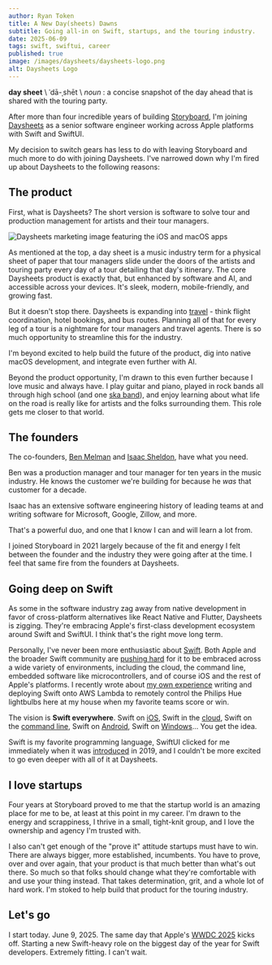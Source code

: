 ```yaml
---
author: Ryan Token
title: A New Day(sheets) Dawns
subtitle: Going all-in on Swift, startups, and the touring industry.
date: 2025-06-09
tags: swift, swiftui, career
published: true
image: /images/daysheets/daysheets-logo.png
alt: Daysheets Logo
---
```


**day sheet** \ ˈdā-ˌshēt \ *noun* : a concise snapshot of the day ahead that is shared with the touring party.

After more than four incredible years of building [Storyboard](https://storyboard.com), I'm joining [Daysheets](https://www.daysheets.com) as a senior software engineer working across Apple platforms with Swift and SwiftUI.

My decision to switch gears has less to do with leaving Storyboard and much more to do with joining Daysheets. I've narrowed down why I'm fired up about Daysheets to the following reasons:

## The product

First, what is Daysheets? The short version is software to solve tour and production management for artists and their tour managers.

![Daysheets marketing image featuring the iOS and macOS apps](/images/daysheets/daysheets.webp)

As mentioned at the top, a day sheet is a music industry term for a physical sheet of paper that tour managers slide under the doors of the artists and touring party every day of a tour detailing that day's itinerary. The core Daysheets product is exactly that, but enhanced by software and AI, and accessible across your devices. It's sleek, modern, mobile-friendly, and growing fast.

But it doesn't stop there. Daysheets is expanding into [travel](https://www.daysheets.travel) - think flight coordination, hotel bookings, and bus routes. Planning all of that for every leg of a tour is a nightmare for tour managers and travel agents. There is so much opportunity to streamline this for the industry.

I'm beyond excited to help build the future of the product, dig into native macOS development, and integrate even further with AI.

Beyond the product opportunity, I'm drawn to this even further because I love music and always have. I play guitar and piano, played in rock bands all through high school (and one [ska band](https://www.youtube.com/watch?v=TU9zvfSFGm4)), and enjoy learning about what life on the road is really like for artists and the folks surrounding them. This role gets me closer to that world.

## The founders

The co-founders, [Ben Melman](https://www.linkedin.com/in/benmelman/) and [Isaac Sheldon](https://www.linkedin.com/in/isaac-sheldon/), have what you need.

Ben was a production manager and tour manager for ten years in the music industry. He knows the customer we're building for because he *was* that customer for a decade.

Isaac has an extensive software engineering history of leading teams at and writing software for Microsoft, Google, Zillow, and more.

That's a powerful duo, and one that I know I can and will learn a lot from.

I joined Storyboard in 2021 largely because of the fit and energy I felt between the founder and the industry they were going after at the time. I feel that same fire from the founders at Daysheets.

## Going deep on Swift

As some in the software industry zag away from native development in favor of cross-platform alternatives like React Native and Flutter, Daysheets is zigging. They're embracing Apple's first-class development ecosystem around Swift and SwiftUI. I think that's the right move long term.

Personally, I've never been more enthusiastic about [Swift](https://www.swift.org). Both Apple and the broader Swift community are [pushing hard](https://www.swift.org/platform-steering-group/) for it to be embraced across a wide variety of environments, including the cloud, the command line, embedded software like microcontrollers, and of course iOS and the rest of Apple's platforms. I recently wrote about [my own experience](/blog/serverless-swift) writing and deploying Swift onto AWS Lambda to remotely control the Philips Hue lightbulbs here at my house when my favorite teams score or win.

The vision is **Swift everywhere**. Swift on [iOS](https://www.swift.org/getting-started/swiftui/), Swift in the [cloud](https://www.swift.org/get-started/cloud-services/), Swift on the [command line](https://www.swift.org/get-started/command-line-tools/), Swift on [Android](https://skip.tools), Swift on [Windows](https://www.swift.org/blog/swift-everywhere-windows-interop/)... You get the idea.

Swift is my favorite programming language, SwiftUI clicked for me immediately when it was [introduced](https://developer.apple.com/videos/play/wwdc2019/204) in 2019, and I couldn't be more excited to go even deeper with all of it at Daysheets.

## I love startups

Four years at Storyboard proved to me that the startup world is an amazing place for me to be, at least at this point in my career. I'm drawn to the energy and scrappiness, I thrive in a small, tight-knit group, and I love the ownership and agency I'm trusted with.

I also can't get enough of the "prove it" attitude startups must have to win. There are always bigger, more established, incumbents. You have to prove, over and over again, that your product is that much better than what's out there. So much so that folks should change what they're comfortable with and use your thing instead. That takes determination, grit, and a whole lot of hard work. I'm stoked to help build that product for the touring industry.

## Let's go

I start today. June 9, 2025. The same day that Apple's [WWDC 2025](https://developer.apple.com/wwdc25/) kicks off. Starting a new Swift-heavy role on the biggest day of the year for Swift developers. Extremely fitting. I can't wait.
